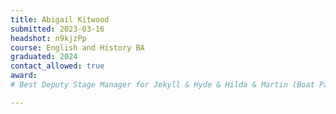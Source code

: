 ```yaml
---
title: Abigail Kitwood
submitted: 2023-03-16
headshot: n9kjzPp
course: English and History BA
graduated: 2024
contact_allowed: true
award:
# Best Deputy Stage Manager for Jekyll & Hyde & Hilda & Martin (Boat Party Awards 2022), Best Stage Manager for A Doll's House (Oscars Night 2022)

--- 
```


<!-- Content for a bio here --> 
